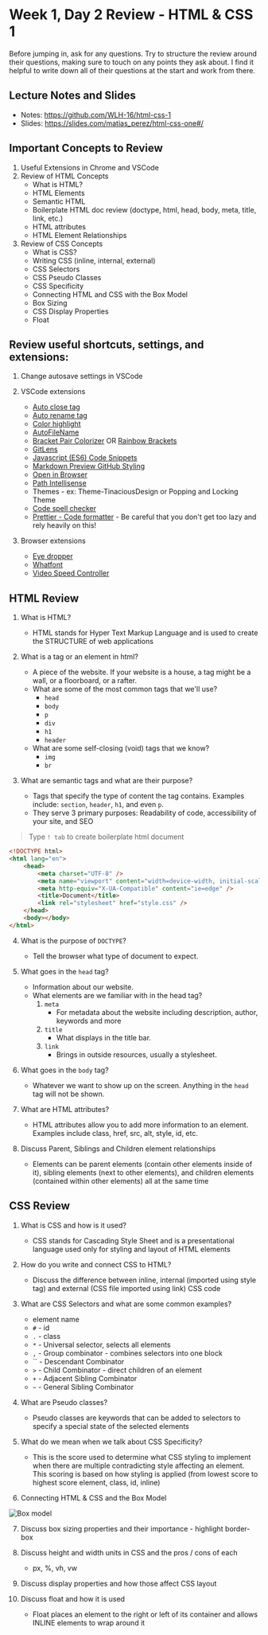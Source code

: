 # Week 1, Day 2 Review - HTML & CSS 1

Before jumping in, ask for any questions. Try to structure the review around their questions, making sure to touch on any points they ask about. I find it helpful to write down all of their questions at the start and work from there.

## Lecture Notes and Slides

- Notes: https://github.com/WLH-16/html-css-1
- Slides: https://slides.com/matias_perez/html-css-one#/

## Important Concepts to Review

1. Useful Extensions in Chrome and VSCode
2. Review of HTML Concepts
   - What is HTML?
   - HTML Elements
   - Semantic HTML
   - Boilerplate HTML doc review (doctype, html, head, body, meta, title, link, etc.)
   - HTML attributes
   - HTML Element Relationships
3. Review of CSS Concepts
   - What is CSS?
   - Writing CSS (inline, internal, external)
   - CSS Selectors
   - CSS Pseudo Classes
   - CSS Specificity
   - Connecting HTML and CSS with the Box Model
   - Box Sizing
   - CSS Display Properties
   - Float

## Review useful shortcuts, settings, and extensions:

1. Change autosave settings in VSCode
2. VSCode extensions

   - [Auto close tag](https://marketplace.visualstudio.com/items?itemName=formulahendry.auto-close-tag)
   - [Auto rename tag](https://marketplace.visualstudio.com/items?itemName=formulahendry.auto-rename-tag)
   - [Color highlight](https://marketplace.visualstudio.com/items?itemName=naumovs.color-highlight)
   - [AutoFileName](https://marketplace.visualstudio.com/items?itemName=JerryHong.autofilename)
   - [Bracket Pair Colorizer](https://marketplace.visualstudio.com/items?itemName=CoenraadS.bracket-pair-colorizer)
     OR [Rainbow Brackets](https://marketplace.visualstudio.com/items?itemName=2gua.rainbow-brackets)
   - [GitLens](https://marketplace.visualstudio.com/items?itemName=eamodio.gitlens)
   - [Javascript (ES6) Code Snippets](https://marketplace.visualstudio.com/items?itemName=xabikos.JavaScriptSnippets)
   - [Markdown Preview GitHub Styling](https://marketplace.visualstudio.com/items?itemName=bierner.markdown-preview-github-styles)
   - [Open in Browser](https://marketplace.visualstudio.com/items?itemName=techer.open-in-browser)
   - [Path Intellisense](https://marketplace.visualstudio.com/items?itemName=christian-kohler.path-intellisense)
   - Themes - ex: Theme-TinaciousDesign or Popping and Locking Theme
   - [Code spell checker](https://marketplace.visualstudio.com/items?itemName=streetsidesoftware.code-spell-checker)
   - [Prettier - Code formatter](https://marketplace.visualstudio.com/items?itemName=esbenp.prettier-vscode) - Be careful that you don't get too lazy and rely heavily on this!

3. Browser extensions
   - [Eye dropper](https://chrome.google.com/webstore/detail/eye-dropper/hmdcmlfkchdmnmnmheododdhjedfccka?hl=en)
   - [Whatfont](https://chrome.google.com/webstore/detail/whatfont/jabopobgcpjmedljpbcaablpmlmfcogm?hl=en)
   - [Video Speed Controller](https://chrome.google.com/webstore/detail/video-speed-controller/nffaoalbilbmmfgbnbgppjihopabppdk?hl=en)

## HTML Review

1. What is HTML?

   - HTML stands for Hyper Text Markup Language and is used to create the STRUCTURE of web applications

2. What is a tag or an element in html?
   - A piece of the website. If your website is a house, a tag might be a wall, or a floorboard, or a rafter.
   - What are some of the most common tags that we'll use?
     - `head`
     - `body`
     - `p`
     - `div`
     - `h1`
     - `header`
   - What are some self-closing (void) tags that we know?
     - `img`
     - `br`
3. What are semantic tags and what are their purpose?
   - Tags that specify the type of content the tag contains. Examples include: `section`, `header`, `h1`, and even `p`.
   - They serve 3 primary purposes: Readability of code, accessibility of your site, and SEO

> Type `! tab` to create boilerplate html document

```html
<!DOCTYPE html>
<html lang="en">
	<head>
		<meta charset="UTF-8" />
		<meta name="viewport" content="width=device-width, initial-scale=1.0" />
		<meta http-equiv="X-UA-Compatible" content="ie=edge" />
		<title>Document</title>
		<link rel="stylesheet" href="style.css" />
	</head>
	<body></body>
</html>
```

4. What is the purpose of `DOCTYPE`?

   - Tell the browser what type of document to expect.

5. What goes in the `head` tag?
   - Information about our website.
   - What elements are we familiar with in the head tag?
     1. `meta`
        - For metadata about the website including description, author, keywords and more
     2. `title`
        - What displays in the title bar.
     3. `link`
        - Brings in outside resources, usually a stylesheet.
6. What goes in the `body` tag?

   - Whatever we want to show up on the screen. Anything in the `head` tag will not be shown.

7. What are HTML attributes?

   - HTML attributes allow you to add more information to an element. Examples include class, href, src, alt, style, id, etc.

8. Discuss Parent, Siblings and Children element relationships
   - Elements can be parent elements (contain other elements inside of it), sibling elements (next to other elements), and children elements (contained within other elements) all at the same time

## CSS Review

1. What is CSS and how is it used?

   - CSS stands for Cascading Style Sheet and is a presentational language used only for styling and layout of HTML elements

2. How do you write and connect CSS to HTML?

   - Discuss the difference between inline, internal (imported using style tag) and external (CSS file imported using link) CSS code

3. What are CSS Selectors and what are some common examples?

   - element name
   - `#` - id
   - `.` - class
   - `*` - Universal selector, selects all elements
   - `,` - Group combinator - combines selectors into one block
   - `` - Descendant Combinator
   - `>` - Child Combinator - direct children of an element
   - `+` - Adjacent Sibling Combinator
   - `~` - General Sibling Combinator

4. What are Pseudo classes?

   - Pseudo classes are keywords that can be added to selectors to specify a special state of the selected elements

5. What do we mean when we talk about CSS Specificity?

   - This is the score used to determine what CSS styling to implement when there are multiple contradicting style affecting an element. This scoring is based on how styling is applied (from lowest score to highest score element, class, id, inline)

6. Connecting HTML & CSS and the Box Model

![Box model](https://www.washington.edu/accesscomputing/webd2/student/unit3/images/boxmodel.gif)

7. Discuss box sizing properties and their importance - highlight border-box

8. Discuss height and width units in CSS and the pros / cons of each

   - px, %, vh, vw

9. Discuss display properties and how those affect CSS layout

10. Discuss float and how it is used

    - Float places an element to the right or left of its container and allows INLINE elements to wrap around it
